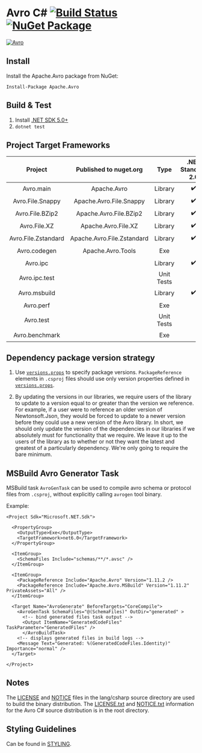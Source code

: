 # Avro C# [![Build Status](https://travis-ci.org/apache/avro.svg?branch=master)](https://travis-ci.org/apache/avro) [![NuGet Package](https://img.shields.io/nuget/v/Apache.Avro.svg)](https://www.nuget.org/packages/Apache.Avro)

 [![Avro](https://avro.apache.org/images/avro-logo.png)](http://avro.apache.org/)

 ## Install

 Install the Apache.Avro package from NuGet:

 ```
Install-Package Apache.Avro
```

## Build & Test

1. Install [.NET SDK 5.0+](https://dotnet.microsoft.com/download/dotnet-core)
2. `dotnet test`

## Project Target Frameworks

| Project             | Published to nuget.org     | Type       | .NET Standard 2.0  | .NET Standard 2.1 | .NET Core 3.1 | .NET 5.0  | .NET 6.0  | .NET 7.0  |
|:-------------------:|:--------------------------:|:----------:|:------------------:|:-----------------:|:-------------:|:---------:|:---------:|:---------:|
| Avro.main           | Apache.Avro                | Library    | ✔️                 | ✔️               |               |           |           |           |
| Avro.File.Snappy    | Apache.Avro.File.Snappy    | Library    | ✔️                 | ✔️               |               |           |           |           |
| Avro.File.BZip2     | Apache.Avro.File.BZip2     | Library    | ✔️                 | ✔️               |               |           |           |           |
| Avro.File.XZ        | Apache.Avro.File.XZ        | Library    | ✔️                 | ✔️               |               |           |           |           |
| Avro.File.Zstandard | Apache.Avro.File.Zstandard | Library    | ✔️                 | ✔️               |               |           |           |           |
| Avro.codegen        | Apache.Avro.Tools          |  Exe        |                    |                   | ✔️            |✔️        |✔️        |✔️        |
| Avro.ipc            |                            | Library    | ✔️                 | ✔️               |               |           |           |           |
| Avro.ipc.test       |                            | Unit Tests |                    |                   | ✔️            |✔️        |✔️        |✔️        |
| Avro.msbuild        |                            | Library    | ✔️                 | ✔️               |               |           |           |           |
| Avro.perf           |                            | Exe        |                    |                   | ✔️            |✔️        |✔️        |✔️        |
| Avro.test           |                            | Unit Tests |                    |                   | ✔️            |✔️        |✔️        |✔️        |
| Avro.benchmark      |                            | Exe        |                    |                   | ✔️            |✔️        |✔️        |✔️        |

## Dependency package version strategy

1. Use [`versions.props`](./versions.props) to specify package versions. `PackageReference` elements in `.csproj` files should use only version properties defined in [`versions.props`](./versions.props).

2. By updating the versions in our libraries, we require users of the library to update to a version equal to or greater than the version we reference. For example, if a user were to reference an older version of Newtonsoft.Json, they would be forced to update to a newer version before they could use a new version of the Avro library.
In short, we should only update the version of the dependencies in our libraries if we absolutely must for functionality that we require. We leave it up to the users of the library as to whether or not they want the latest and greatest of a particularly dependency. We're only going to require the bare minimum.

## MSBuild Avro Generator Task

MSBuild task `AvroGenTask` can be used to compile avro schema or protocol files from `.csproj`, without explicitly calling `avrogen` tool binary.

Example:

```
<Project Sdk="Microsoft.NET.Sdk">

  <PropertyGroup>
    <OutputType>Exe</OutputType>
    <TargetFramework>net6.0</TargetFramework>
  </PropertyGroup>

  <ItemGroup>
    <SchemaFiles Include="schemas/**/*.avsc" />
  </ItemGroup>

  <ItemGroup>
    <PackageReference Include="Apache.Avro" Version="1.11.2 />
    <PackageReference Include="Apache.Avro.MSBuild" Version="1.11.2" PrivateAssets="All" />
  </ItemGroup>

  <Target Name="AvroGenerate" BeforeTargets="CoreCompile">
    <AvroGenTask SchemaFiles="@(SchemaFiles)" OutDir="generated" >
      <!-- bind generated files task output -->
      <Output ItemName="GeneratedCodeFiles" TaskParameter="GeneratedFiles" />
	  </AvroBuildTask>
    <!-- displays generated files in build logs -->
    <Message Text="Generated: %(GeneratedCodeFiles.Identity)" Importance="normal" />
  </Target>

</Project>
```

## Notes

The [LICENSE](./LICENSE) and [NOTICE](./NOTICE) files in the lang/csharp source directory are used to build the binary distribution. The [LICENSE.txt](../../LICENSE.txt) and [NOTICE.txt](../../NOTICE.txt) information for the Avro C# source distribution is in the root directory.

## Styling Guidelines

Can be found in [STYLING](./STYLING.MD).
